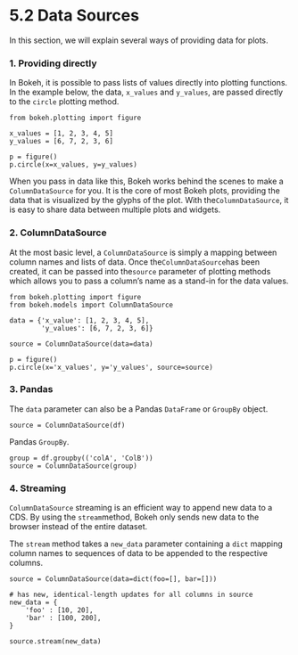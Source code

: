 # 5.2 Data Sources

In this section, we will explain several ways of providing data for plots.

### 1. Providing  directly

In Bokeh, it is possible to pass lists of values directly into plotting functions. In the example below, the data, `x_values` and `y_values`, are passed directly to the `circle` plotting method.

```text
from bokeh.plotting import figure

x_values = [1, 2, 3, 4, 5]
y_values = [6, 7, 2, 3, 6]

p = figure()
p.circle(x=x_values, y=y_values)
```

When you pass in data like this, Bokeh works behind the scenes to make a `ColumnDataSource` for you. It is the core of most Bokeh plots, providing the data that is visualized by the glyphs of the plot. With the`ColumnDataSource`, it is easy to share data between multiple plots and widgets.

### 2. ColumnDataSource

At the most basic level, a `ColumnDataSource` is simply a mapping between column names and lists of data. Once the`ColumnDataSource`has been created, it can be passed into the`source` parameter of plotting methods which allows you to pass a column’s name as a stand-in for the data values.

```text
from bokeh.plotting import figure
from bokeh.models import ColumnDataSource

data = {'x_value': [1, 2, 3, 4, 5],
        'y_values': [6, 7, 2, 3, 6]}

source = ColumnDataSource(data=data)

p = figure()
p.circle(x='x_values', y='y_values', source=source)
```

### 3. Pandas

The `data` parameter can also be a Pandas `DataFrame` or `GroupBy` object.

```text
source = ColumnDataSource(df)
```

Pandas  `GroupBy`.

```text
group = df.groupby(('colA', 'ColB'))
source = ColumnDataSource(group)
```

### 4. Streaming

`ColumnDataSource` streaming is an efficient way to append new data to a CDS. By using the `stream`method, Bokeh only sends new data to the browser instead of the entire dataset. 

The `stream` method takes a `new_data` parameter containing a `dict` mapping column names to sequences of data to be appended to the respective columns.

```text
source = ColumnDataSource(data=dict(foo=[], bar=[]))

# has new, identical-length updates for all columns in source
new_data = {
    'foo' : [10, 20],
    'bar' : [100, 200],
}

source.stream(new_data)
```

